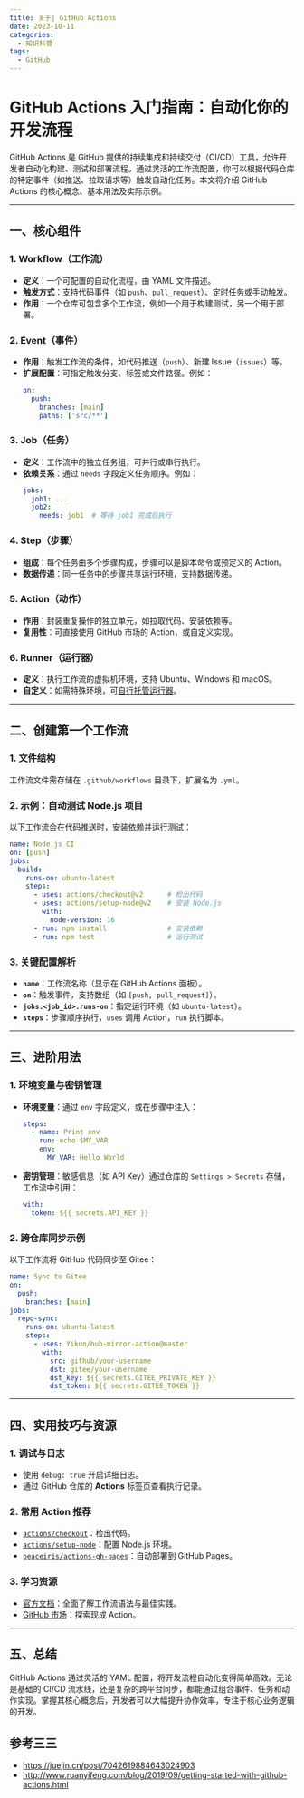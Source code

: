 ```yaml
---
title: 关于| GitHub Actions
date: 2023-10-11
categories:
  - 知识科普
tags:
  - GitHub
---
```


# GitHub Actions 入门指南：自动化你的开发流程

GitHub Actions 是 GitHub 提供的持续集成和持续交付（CI/CD）工具，允许开发者自动化构建、测试和部署流程。通过灵活的工作流配置，你可以根据代码仓库的特定事件（如推送、拉取请求等）触发自动化任务。本文将介绍 GitHub Actions 的核心概念、基本用法及实际示例。

---

## 一、核心组件

### 1. Workflow（工作流）
- **定义**：一个可配置的自动化流程，由 YAML 文件描述。  
- **触发方式**：支持代码事件（如 `push`、`pull_request`）、定时任务或手动触发。  
- **作用**：一个仓库可包含多个工作流，例如一个用于构建测试，另一个用于部署。

### 2. Event（事件）
- **作用**：触发工作流的条件，如代码推送（`push`）、新建 Issue（`issues`）等。  
- **扩展配置**：可指定触发分支、标签或文件路径。例如：  
  ```yaml
  on:
    push:
      branches: [main]
      paths: ['src/**']
  ```

### 3. Job（任务）
- **定义**：工作流中的独立任务组，可并行或串行执行。  
- **依赖关系**：通过 `needs` 字段定义任务顺序。例如：  
  ```yaml
  jobs:
    job1: ...
    job2:
      needs: job1  # 等待 job1 完成后执行
  ```

### 4. Step（步骤）
- **组成**：每个任务由多个步骤构成，步骤可以是脚本命令或预定义的 Action。  
- **数据传递**：同一任务中的步骤共享运行环境，支持数据传递。

### 5. Action（动作）
- **作用**：封装重复操作的独立单元，如拉取代码、安装依赖等。  
- **复用性**：可直接使用 GitHub 市场的 Action，或自定义实现。

### 6. Runner（运行器）
- **定义**：执行工作流的虚拟机环境，支持 Ubuntu、Windows 和 macOS。  
- **自定义**：如需特殊环境，可[自行托管运行器](https://docs.github.com/actions/hosting-your-own-runners)。

---

## 二、创建第一个工作流

### 1. 文件结构
工作流文件需存储在 `.github/workflows` 目录下，扩展名为 `.yml`。  

### 2. 示例：自动测试 Node.js 项目
以下工作流会在代码推送时，安装依赖并运行测试：  
```yaml
name: Node.js CI
on: [push]
jobs:
  build:
    runs-on: ubuntu-latest
    steps:
      - uses: actions/checkout@v2      # 检出代码
      - uses: actions/setup-node@v2    # 安装 Node.js
        with:
          node-version: 16
      - run: npm install               # 安装依赖
      - run: npm test                  # 运行测试
```

### 3. 关键配置解析
- **`name`**：工作流名称（显示在 GitHub Actions 面板）。  
- **`on`**：触发事件，支持数组（如 `[push, pull_request]`）。  
- **`jobs.<job_id>.runs-on`**：指定运行环境（如 `ubuntu-latest`）。  
- **`steps`**：步骤顺序执行，`uses` 调用 Action，`run` 执行脚本。

---

## 三、进阶用法

### 1. 环境变量与密钥管理
- **环境变量**：通过 `env` 字段定义，或在步骤中注入：  
  ```yaml
  steps:
    - name: Print env
      run: echo $MY_VAR
      env:
        MY_VAR: Hello World
  ```
- **密钥管理**：敏感信息（如 API Key）通过仓库的 `Settings > Secrets` 存储，工作流中引用：  
  ```yaml
  with:
    token: ${{ secrets.API_KEY }}
  ```

### 2. 跨仓库同步示例
以下工作流将 GitHub 代码同步至 Gitee：  
```yaml
name: Sync to Gitee
on:
  push:
    branches: [main]
jobs:
  repo-sync:
    runs-on: ubuntu-latest
    steps:
      - uses: Yikun/hub-mirror-action@master
        with:
          src: github/your-username
          dst: gitee/your-username
          dst_key: ${{ secrets.GITEE_PRIVATE_KEY }}
          dst_token: ${{ secrets.GITEE_TOKEN }}
```

---

## 四、实用技巧与资源

### 1. 调试与日志
- 使用 `debug: true` 开启详细日志。  
- 通过 GitHub 仓库的 **Actions** 标签页查看执行记录。

### 2. 常用 Action 推荐
- [`actions/checkout`](https://github.com/actions/checkout)：检出代码。  
- [`actions/setup-node`](https://github.com/actions/setup-node)：配置 Node.js 环境。  
- [`peaceiris/actions-gh-pages`](https://github.com/peaceiris/actions-gh-pages)：自动部署到 GitHub Pages。

### 3. 学习资源
- [官方文档](https://docs.github.com/actions)：全面了解工作流语法与最佳实践。  
- [GitHub 市场](https://github.com/marketplace?type=actions)：探索现成 Action。  

---

## 五、总结

GitHub Actions 通过灵活的 YAML 配置，将开发流程自动化变得简单高效。无论是基础的 CI/CD 流水线，还是复杂的跨平台同步，都能通过组合事件、任务和动作实现。掌握其核心概念后，开发者可以大幅提升协作效率，专注于核心业务逻辑的开发。

## 参考三三

- https://juejin.cn/post/7042619884643024903
- http://www.ruanyifeng.com/blog/2019/09/getting-started-with-github-actions.html
